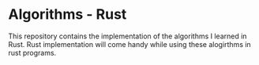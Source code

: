 # Algorithms - Rust
This repository contains the implementation of the algorithms I learned in Rust.
Rust implementation will come handy while using these alogirthms in rust programs.